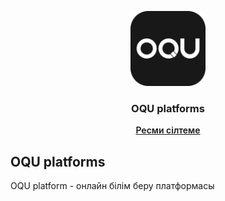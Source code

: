 <p align="center">
  <img 
    src="/public/logo_light.svg" 
    alt="OQU platforms Logo" width="120">
</p>
<h3 align="center">OQU platforms</h3>
<p align="center">
    <a href="https://oquplatforms.com" style="font-weight: 600">Ресми сілтеме</a>
</p>


## OQU platforms
OQU platform - онлайн білім беру платформасы
